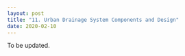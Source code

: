```yaml
---
layout: post
title: "11. Urban Drainage System Components and Design"
date: 2020-02-10
---
```


To be updated.
